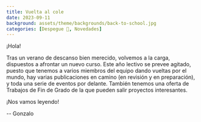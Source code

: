 ```yaml
---
title: Vuelta al cole
date: 2023-09-11
background: assets/theme/backgrounds/back-to-school.jpg
categories: [Despegue 🛫, Novedades]
---
```


¡Hola! 

Tras un verano de descanso bien merecido, volvemos a la carga, dispuestos a afrontar un nuevo curso. Este año lectivo se prevee agitado, puesto que tenemos a varios miembros del equipo dando vueltas por el mundo, hay varias publicaciones en camino (en revisión y en preparación), y toda una serie de eventos por delante. También tenemos una oferta de Trabajos de Fin de Grado de la que pueden salir proyectos interesantes. 

¡Nos vamos leyendo!

-- Gonzalo